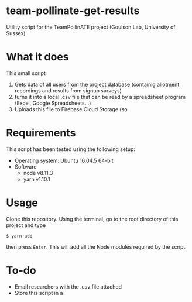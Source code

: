 # team-pollinate-get-results
Utility script for the TeamPollinATE project (Goulson Lab, University of Sussex)

# What it does
This small script
1. Gets data of all users from the project database (containig allotment recordings and results from signup surveys)
2. turns it into a local .csv file that can be read by a spreadsheet program (Excel, Google Spreadsheets...)
3. Uploads this file to Firebase Cloud Storage (so

# Requirements
This script has been tested using the following setup:
- Operating system: Ubuntu 16.04.5 64-bit
- Software
  - node v8.11.3
  - yarn v1.10.1

# Usage
Clone this repository. Using the terminal, go to the root directory of this project and type
```console
$ yarn add
```
then press `Enter`. This will add all the Node modules required by the script.

# To-do
- Email researchers with the .csv file attached
- Store this script in a 
